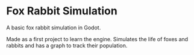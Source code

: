 # Fox Rabbit Simulation
A basic fox rabbit simulation in Godot. 

Made as a first project to learn the engine. Simulates the life of foxes and rabbits and has a graph to track their population.
